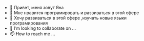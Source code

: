 - 👋 Привет, меня зовут Яна
- 👾 Мне нравится програмировать и развиваться в этой сфере
- 🌱 Хочу  развиваться в этой сфере ,изучать новые языки програмирования
- 💞️ I’m looking to collaborate on ...
- 📫 How to reach me ...

<!---
yana-yanchenko/yana-yanchenko is a ✨ special ✨ repository because its `README.md` (this file) appears on your GitHub profile.
You can click the Preview link to take a look at your changes.
--->

